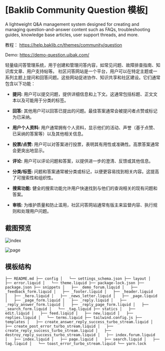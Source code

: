 # [Baklib Community Question 模板]

A lightweight Q&A management system designed for creating and managing question-and-answer content such as FAQs, troubleshooting guides, knowledge base articles, user support threads, and more.

教程： https://help.baklib.cn/themes/community/question

Demo: https://demo-question.uibak.com/


轻量级问答管理系统，用于创建和管理问答内容，如常见问题、故障排查指南、知识库文章、用户支持帖等。
社区问答网站是一个平台，用户可以在特定主题或一系列主题上提问和回答问题。这些网站促进协作、知识共享和社区建设。它们通常包含以下功能：

* **提问:** 用户可以提交问题，提供详细信息和上下文。这通常包括标题、正文文本以及可能用于分类的标签。

* **回答:** 其他用户可以回答已提出的问题。最佳答案通常会被提问者点赞或标记为已采纳。

* **用户个人资料:** 用户通常拥有个人资料，显示他们的活动、声誉（基于点赞、已采纳的答案等）以及其他相关信息。

* **投票/点赞:** 用户可以对答案进行投票，表明其有用性或准确性。高票答案通常会更突出地显示。

* **评论:** 用户可以评论问题和答案，以提供进一步的澄清、反馈或其他信息。

* **分类/标签:** 问题和答案通常被分类或标记，以便更容易找到相关内容。这提高了可搜索性和组织性。

* **搜索功能:** 健全的搜索功能允许用户快速找到与他们的查询相关的现有问题和答案。

* **审核:** 为维护质量和防止滥用，社区问答网站通常有版主来监督内容、执行规则和处理用户问题。


## 截图预览

![index](https://tanmer.baklib.com/-/dam/assets/organization_pry3c5--main-version/eyJfcmFpbHMiOnsiZGF0YSI6eyJpZCI6NDY2NDYsInBhdGgiOiJjb21tdW5pdHkg56S-5Yy65oiq5Zu-IDEud2VicCIsInRpbWVzdGFtcCI6IjIwMjQtMTItMjMgMTA6NDA6NDEgKzA4MDAifSwicHVyIjoib3JnYW5pemF0aW9uX3ByeTNjNS0tbWFpbi12ZXJzaW9uIn19--bc9597212644ade439559175403206b63e21778c3edd9fd8272cd1db514b8f1f/community%20%E7%A4%BE%E5%8C%BA%E6%88%AA%E5%9B%BE%201.webp)

![page](https://tanmer.baklib.com/-/dam/assets/organization_pry3c5--main-version/eyJfcmFpbHMiOnsiZGF0YSI6eyJpZCI6NDY2NDcsInBhdGgiOiJjb21tdW5pdHkg56S-5Yy65oiq5Zu-IDIud2VicCIsInRpbWVzdGFtcCI6IjIwMjQtMTItMjMgMTA6NDA6NDEgKzA4MDAifSwicHVyIjoib3JnYW5pemF0aW9uX3ByeTNjNS0tbWFpbi12ZXJzaW9uIn19--68ff6dee06c57dc6846582a89ae8ea8e0e1c9c1d917ee0a77e4a697345f3ed25/community%20%E7%A4%BE%E5%8C%BA%E6%88%AA%E5%9B%BE%202.webp)

## 模板结构

`
  ├── README.md
  ├── config
  │   └── settings_schema.json
  ├── layout
  │   ├── error.liquid
  │   └── theme.liquid
  ├── package-lock.json
  ├── package.json
  ├── snippets
  │   ├── _demo_forum.liquid
  │   ├── _feedback_form.liquid
  │   ├── _footer.liquid
  │   ├── _header.liquid
  │   ├── _hero.liquid
  │   ├── _news_letter.liquid
  │   ├── _page.liquid
  │   ├── _page_form.liquid
  │   ├── _reply.liquid
  │   ├── _reply_answer_form.liquid
  │   ├── _reply_page_form.liquid
  │   ├── _search_form.liquid
  │   └── _tag.liquid
  ├── statics
  │   ├── edit.liquid
  │   ├── feed.liquid
  │   ├── new.liquid
  │   ├── replies.liquid
  │   └── terms.liquid
  ├── tailwind.config.js
  ├── templates
  │   ├── create_answer_reply_success_turbo_stream.liquid
  │   ├── create_post_error_turbo_stream.liquid
  │   ├── create_reply_success_turbo_stream.liquid
  │   ├── destroy_reply_success_turbo_stream.liquid
  │   ├── index.forum.liquid
  │   ├── index.liquid
  │   ├── page.liquid
  │   ├── search.liquid
  │   ├── tag.liquid
  │   └── toast_error_turbo_stream.liquid
  └── yarn.lock
`
